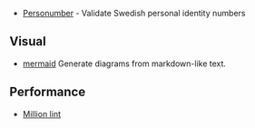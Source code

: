 - [Personumber](https://www.npmjs.com/package/personnummer) - Validate Swedish personal identity numbers

## Visual
- [mermaid](https://github.com/mermaid-js/mermaid) Generate diagrams from markdown-like text.

## Performance
- [Million lint](https://million.dev/blog/lint)